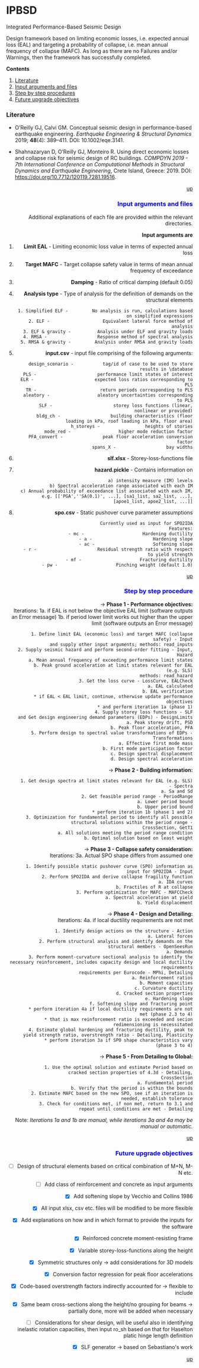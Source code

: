 # IPBSD
Integrated Performance-Based Seismic Design

Design framework based on limiting economic losses, i.e. expected annual loss (EAL) and targeting a probability of collapse, i.e. mean annual frequency of collapse (MAFC).
As long as there are no Failures and/or Warnings, then the framework has successfully completed.

**Contents**<a id='contents'></a>
1. [Literature](#lit)
2. [Input arguments and files](#input)
3. [Step by step procedures](#process)
4. [Future upgrade objectives](#future)

### Literature <a id='lit'>
* O’Reilly GJ, Calvi GM. Conceptual seismic design in performance-based earthquake engineering. 
*Earthquake Engineering & Structural Dynamics* 2019; **48**(4): 389–411. DOI: 10.1002/eqe.3141.

* Shahnazaryan D, O’Reilly GJ, Monteiro R. Using direct economic losses and collapse risk for seismic 
design of RC buildings. *COMPDYN 2019 - 7th International Conference on Computational Methods in 
Structural Dynamics and Earthquake Engineering*, Crete Island, Greece: 2019. DOI: https://doi.org/10.7712/120119.7281.19516.

</a><font color=blue><div style="text-align: right">[up](#contents)

### Input arguments and files <a id='input'>

Additional explanations of each file are provided within the relevant directories.

**Input arguments are**
1. **Limit EAL** - Limiting economic loss value in terms of expected annual loss

2. **Target MAFC** - Target collapse safety value in terms of mean annual frequency of exceedance

3. **Damping** - Ratio of critical damping (default 0.05)

4. **Analysis type** - Type of analysis for the definition of demands on the structural elements<br/>

        1. Simplified ELF -        	No analysis is run, calculations based on simplified expressions
        2. ELF -                  	Equivalent lateral force method of analysis
        3. ELF & gravity -       	Analysis under ELF and gravity loads
        4. RMSA -                	Response method of spectral analysis
        5. RMSA & gravity -      	Analysis under RMSA and gravity loads
		
5. **input.csv** - input file comprising of the following arguments:<br/>

    	design_scenario -       	tag/id of case to be used to store results in \database
    	PLS -                   	performance limit states of interest
    	ELR -                    	expected loss ratios corresponding to PLS
    	TR -                     	return periods corresponding to PLS
        aleatory -               	aleatory uncertainties corresponding to PLS
        SLF -                    	storey loss functions (linear, nonlinear or provided)
        bldg_ch -               	building characteristics (floor loading in kPa, roof loading in kPa, floor area)
        h_storeys -             	heights of stories
        mode_red -              	higher mode reduction factor
        PFA_convert -            	peak floor acceleration conversion factor
        spans_X -               	bay widths
	
6. **slf.xlsx** - Storey-loss-functions file<br/>

7. **hazard.pickle** - Contains information on<br/>

        a) intensity measure (IM) levels
        b) Spectral acceleration range associated with each IM
        c) Annual probability of exceedance list associated with each IM,
        e.g. [['PGA',''SA(0.1)', ...], [sa1_list, sa2_list, ...], [apoe1_list, apoe2_list, ...]]
				
8. **spo.csv** - Static pushover curve parameter assumptions<br/>

        Currently used as input for SPO2IDA
        Features:
        - mc -                    	Hardening ductility
        - a -                    	Hardening slope
        - ac -                    	Softening slope
        - r -                    	Residual strength ratio with respect to yield strength
        - mf -                    	Fracturing ductility
        - pw -                    	Pinching weight (default 1.0)

</a><font color=blue><div style="text-align: right">[up](#contents)

### Step by step procedure<a id='process'>

-> **Phase 1 - Performance objectives:**<br/>
Iterations: 1a. if EAL is not below the objective EAL limit (software outputs an Error message)
			1b. if period lower limit works out higher than the upper limit (software outputs an Error message)

		1. Define limit EAL (economic loss) and target MAFC (collapse safety) - Input
		and supply other input arguments; methods: read_inputs
		2. Supply seismic hazard and perform second-order fitting - Input, Hazard
			a. Mean annual frequency of exceeding performance limit states
			b. Peak ground acceleration at limit states relevant for EAL (e.g. SLS)
			methods: read_hazard
		3. Get the loss curve - LossCurve, EALCheck
			a. EAL calculated
			b. EAL verification
		* if EAL < EAL limit, continue, otherwise update performance objectives
		* and perform iteration 1a (phase 1)
		4. Supply storey loss functions - SLF
		and Get design engineering demand parameters (EDPs) - DesignLimits
			a. Peak storey drift, PSD
			b. Peak floor acceleration, PFA
		5. Perform design to spectral value transformations of EDPs - Transformations
			a. Effective first mode mass
			b. First mode participation factor
			c. Design spectral displacement
			d. Design spectral acceleration
			
-> **Phase 2 - Building information:** <br/>

		1. Get design spectra at limit states relevant for EAL (e.g. SLS) - Spectra
			a. Sa and Sd
		2. Get feasible period range - PeriodRange
			a. Lower period bound
			b. Upper period bound
		* perform iteration 1b (phase 1 and 2)
		3. Optimization for fundamental period to identify all possible structural solutions within the period range -
		CrossSection, GetT1
			a. All solutions meeting the period range condition
			b. Optimal solution based on least weight
			
-> **Phase 3 - Collapse safety consideration:** <br/>
Iterations: 3a. Actual SPO shape differs from assumed one

		1. Identify possible static pushover curve (SPO) information as input for SPO2IDA - Input
		2. Perform SPO2IDA and derive collapse fragility function
		    	a. IDA curves
		    	b. Fractiles of R at collapse
		3. Perform optimization for MAFC - MAFCCheck
		    	a. Spectral acceleration at yield
		    	b. Yield displacement
		    	
-> **Phase 4 - Design and Detailing:**<br/>
Iterations:  4a. if local ductility requirements are not met

        	1. Identify design actions on the structure - Action
           		a. Lateral forces
        	2. Perform structural analysis and identify demands on the structural members - OpenSeesRun
		    	a. Demands
        	3. Perform moment-curvature sectional analysis to identify the necessary reinforcement, includes capacity design and local ductility requirements
			requirements per Eurocode - MPhi, Detailing
		    	a. Reinforcement ratios
		    	b. Moment capacities
		    	c. Curvature ductility
		    	d. Cracked section properties
		    	e. Hardening slope
		    	f. Softening slope and fracturing point
		    * perform iteration 4a if local ductility requirements are not met (phase 2.3 to 4)
		    * that is max reinforcement ratio is exceeded and secion redimensioning is necessitated
		    4. Estimate global hardening and fracturing ductility, peak to yield strength ratio, overstrength ratio - Detailing, Plasticity
		    * perform iteration 3a if SPO shape characteristics vary (phase 3 to 4)
		    
-> **Phase 5 - From Detailing to Global:**<br/>

        	1. Use the optimal solution and estimate Period based on cracked section properties of 4.3d - Detailing,
			CrossSection
        		a. Fundamental period
        		b. Verify that the period is within the bounds
        	2. Estimate MAFC based on the new SPO, see if an iteration is needed, establish tolerance
        	3. Check for conditions met, if non met, return to 3.1 and repeat until conditions are met - Detailing

Note: *Iterations 1a and 1b are manual, while iterations 3a and 4a may be manual or automatic.*

</a><font color=blue><div style="text-align: right">[up](#contents)
  
### Future upgrade objectives<a id='future'>

* [ ] Design of structural elements based on critical combination of M+N, M-N etc.

* [ ] Add class of reinforcement and concrete as input arguments

* [x] Add softening slope by Vecchio and Collins 1986

* [x] All input xlsx, csv etc. files will be modified to be more flexible

* [x] Add explanations on how and in which format to provide the inputs for the software

* [x] Reinforced concrete moment-resisting frame

* [x] Variable storey-loss-functions along the height

* [x] Symmetric structures only -> add considerations for 3D models

* [x] Conversion factor regression for peak floor accelerations

* [x] Code-based overstrength factors indirectly accounted for -> flexible to include

* [x] Same beam cross-sections along the height/no grouping for beams -> partially done, more will be added when necessary
 
* [ ] Considerations for shear design, will be useful also in identifying inelastic rotation capacities, then input ro_sh based on that for Haselton platic hinge length definition

* [x] SLF generator -> based on Sebastiano's work


</a><font color=blue><div style="text-align: right">[up](#contents)
  
